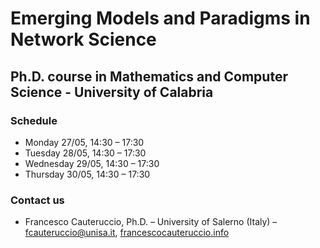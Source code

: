 # Emerging Models and Paradigms in Network Science

## Ph.D. course in Mathematics and Computer Science - University of Calabria

### Schedule

* Monday 27/05, 14:30 – 17:30
* Tuesday 28/05, 14:30 – 17:30
* Wednesday 29/05, 14:30 – 17:30
* Thursday 30/05, 14:30 – 17:30

### Contact us

* Francesco Cauteruccio, Ph.D. – University of Salerno (Italy) – [fcauteruccio@unisa.it](mailto://fcauteruccio@unisa.it), [francescocauteruccio.info](https://francescocauteruccio.info)